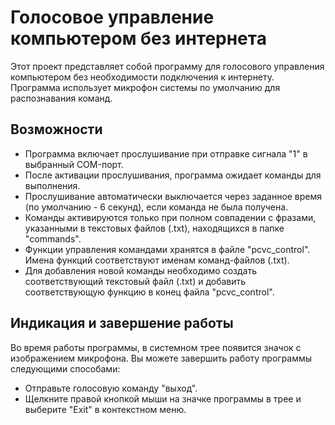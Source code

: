 # Голосовое управление компьютером без интернета

Этот проект представляет собой программу для голосового управления компьютером без необходимости подключения к интернету. Программа использует микрофон системы по умолчанию для распознавания команд.

## Возможности

- Программа включает прослушивание при отправке сигнала "1" в выбранный COM-порт.
- После активации прослушивания, программа ожидает команды для выполнения.
- Прослушивание автоматически выключается через заданное время (по умолчанию - 6 секунд), если команда не была получена.
- Команды активируются только при полном совпадении с фразами, указанными в текстовых файлов (.txt), находящихся в папке "commands".
- Функции управления командами хранятся в файле "pcvc_control". Имена функций соответствуют именам команд-файлов (.txt).
- Для добавления новой команды необходимо создать соответствующий текстовый файл (.txt) и добавить соответствующую функцию в конец файла "pcvc_control".

## Индикация и завершение работы

Во время работы программы, в системном трее появится значок с изображением микрофона. Вы можете завершить работу программы следующими способами:

- Отправьте голосовую команду "выход".
- Щелкните правой кнопкой мыши на значке программы в трее и выберите "Exit" в контекстном меню.
